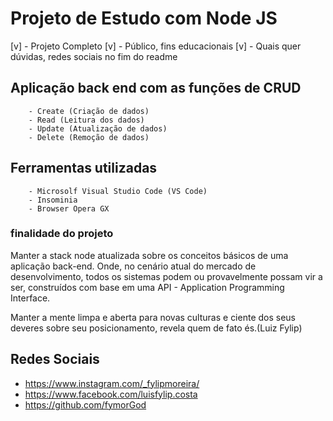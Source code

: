 # Projeto de Estudo com Node JS
[v] - Projeto Completo
[v] - Público, fins educacionais
[v] - Quais quer dúvidas, redes sociais no fim do readme

## Aplicação back end com as funções de CRUD

        - Create (Criação de dados)
        - Read (Leitura dos dados)
        - Update (Atualização de dados)
        - Delete (Remoção de dados)

## Ferramentas utilizadas 

        - Microsolf Visual Studio Code (VS Code)
        - Insominia 
        - Browser Opera GX

### finalidade do projeto 

Manter a stack node atualizada sobre os conceitos básicos de uma aplicação back-end. Onde, no cenário atual do mercado de desenvolvimento,
todos os sistemas podem ou provavelmente possam vir a ser, construídos com base em uma API -  Application Programming Interface.

Manter a mente limpa e aberta para novas culturas e ciente dos seus deveres sobre seu posicionamento, revela quem de fato és.(Luiz Fylip)

## Redes Sociais

* https://www.instagram.com/_fylipmoreira/
* https://www.facebook.com/luisfylip.costa
* https://github.com/fymorGod